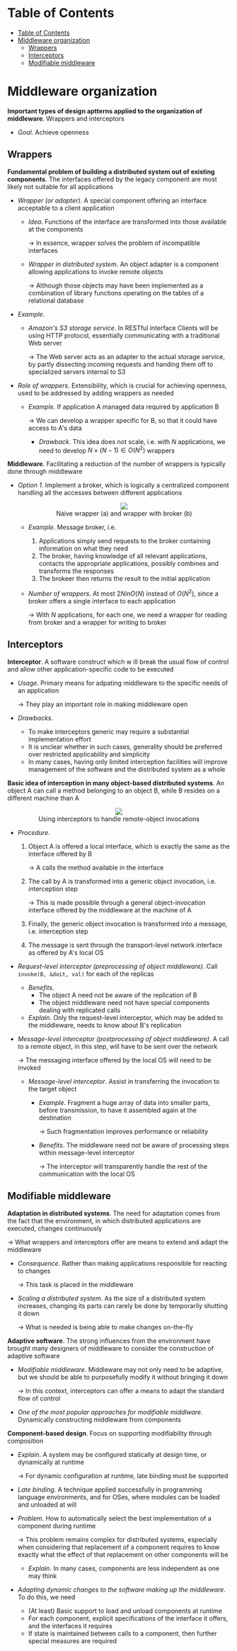 <!-- TOC titleSize:1 tabSpaces:2 depthFrom:1 depthTo:6 withLinks:1 updateOnSave:1 orderedList:0 skip:0 title:1 charForUnorderedList:* -->
# Table of Contents
- [Table of Contents](#table-of-contents)
- [Middleware organization](#middleware-organization)
  - [Wrappers](#wrappers)
  - [Interceptors](#interceptors)
  - [Modifiable middleware](#modifiable-middleware)
<!-- /TOC -->

# Middleware organization
**Important types of design aptterns applied to the organization of middleware**. Wrappers and interceptors
* *Goal*. Achieve openness

## Wrappers
**Fundamental problem of building a distributed system out of existing components**. The interfaces offered by the legacy component are most likely not suitable for all applications
* *Wrapper (or adapter)*. A special component offering an interface acceptable to a client application
    * *Idea*. Functions of the interface are transformed into those available at the components

        $\to$ In essence, wrapper solves the problem of incompatible interfaces
    * *Wrapper in distributed system*. An object adapter is a component allowing applications to invoke remote objects
        
        $\to$ Although those objects may have been implemented as a combination of library functions operating on the tables of a relational database
* *Example*. 
    * *Amazon's S3 storage service*. In RESTful interface Clients will be using HTTP protocol, essentially communicating with a traditional Web server

        $\to$ The Web server acts as an adapter to the actual storage service, by partly dissecting incoming requests and handing them off to specialized servers internal to S3
* *Role of wrappers*. Extensibility, which is crucial for achieving openness, used to be addressed by adding wrappers as needed
    * *Example*. If application A managed data required by application B

        $\to$ We can develop a wrapper specific for B, so that it could have access to A's data
        * *Drawback*. This idea does not scale, i.e. with $N$ applications, we need to develop $N\times (N-1) \in O(N^2)$ wrappers

**Middleware**. Facilitating a reduction of the number of wrappers is typically done through middleware
* *Option 1*. Implement a broker, which is logically a centralized component handling all the accesses between different applications

    <div style="text-align:center">
        <img src="https://i.imgur.com/yGUy1e3.png">
        <figcaption>Naive wrapper (a) and wrapper with broker (b)</figcaption>
    </div>

    * *Example*. Message broker, i.e. 
        1. Applications simply send requests to the broker containing information on what they need
        2. The broker, having knowledge of all relevant applications, contacts the appropriate applications, possibly combines and transforms the responses
        3. The brokeer then returns the result to the initial application
    * *Number of wrappers*. At most $2N in O(N)$ instead of $O(N^2)$, since a broker offers a single interface to each application

        $\to$ With $N$ applications, for each one, we need a wrapper for reading from broker and a wrapper for writing to broker

## Interceptors
**Interceptor**. A software construct which w ill break the usual flow of control and allow other application-specific code to be executed
* *Usage*. Primary means for adpating middleware to the specific needs of an application

    $\to$ They play an important role in making middleware open
* *Drawbacks*. 
    * To make interceptors generic may require a substantial implementation effort
    * It is unclear whether in such cases, generality should be preferred over restricted applicability and simplicity
    * In many cases, having only limited interception facilities will improve management of the software and the distributed system as a whole

**Basic idea of interception in many object-based distributed systems**. An object A can call a method belonging to an object B, while B resides on a different machine than A

<div style="text-align:center">
    <img src="https://i.imgur.com/zfpsFMD.png">
    <figcaption>Using interceptors to handle remote-object invocations</figcaption>
</div>

* *Procedure*.
    1. Object A is offered a local interface, which is exactly the same as the interface offered by B

        $\to$ A calls the method available in the interface
    2. The call by A is transformed into a generic object invocation, i.e. interception step
        
        $\to$ This is made possible through a general object-invocation interface offered by the middleware at the machine of A
    3. Finally, the generic object invocation is transformed into a message, i.e. interception step 
    4. The message is sent through the transport-level network interface as offered by A's local OS
* *Request-level interceptor (preprocessing of object middleware)*. Call `invoke(B, &doit, val)` for each of the replicas
    * *Benefits*. 
        * The object A need not be aware of the replication of B
        * The object middleware need not have special components dealing with replicated calls
    * *Explain*. Only the request-level interceptor, which may be added to the middleware, needs to know about B's replication
* *Message-level interceptor (postprocessing of object middleware)*. A call to a remote object, in this step, will have to be sent over the network

    $\to$ The messaging interface offered by the local OS will need to be invoked
    * *Message-level interceptor*. Assist in transferring the invocation to the target object
        * *Example*. Fragment a huge array of data into smaller parts, before transmission, to have it assembled again at the destination

            $\to$ Such fragmentation improves performance or reliability
        * *Benefits*. The middleware need not be aware of processing steps within message-level interceptor

            $\to$ The interceptor will transparently handle the rest of the communication with the local OS

## Modifiable middleware
**Adaptation in distributed systems**. The need for adaptation comes from the fact that the environment, in which distributed applications are executed, changes continuously

$\to$ What wrappers and interceptors offer are means to extend and adapt the middleware
* *Consequence*. Rather than making applications responsible for reacting to changes

    $\to$ This task is placed in the middleware
* *Scaling a distributed system*. As the size of a distributed system increases, changing its parts can rarely be done by temporarily shutting it down

    $\to$ What is needed is being able to make changes on-the-fly

**Adaptive software**. The strong influences from the environment have brought many designers of middleware to consider the construction of adaptive software
* *Modifiable middleware*. Middleware may not only need to be adaptive, but we should be able to purposefully modify it without bringing it down

    $\to$ In this context, interceptors can offer a means to adapt the standard flow of control
* *One of the most popular approaches for modifiable middlware*. Dynamically constructing middleware from components

**Component-based design**. Focus on supporting modifiability through composition
* *Explain*. A system may be configured statically at design time, or dynamically at runtime

    $\to$ For dynamic configuration at runtime, late binding must be supported
* *Late binding*. A technique applied successfully in programming language environments, and for OSes, where modules can be loaded and unloaded at will
* *Problem*. How to automatically select the best implementation of a component during runtime

    $\to$ This problem remains complex for distributed systems, especially when considering that replacement of a component requires to know exactly what the effect of that replacement on other components will be
    * *Explain*. In many cases, components are less independent as one may think
* *Adapting dynamic changes to the software making up the middleware*. To do this, we need 
    * (At least) Basic support to load and unload components at runtime
    * For each component, explicit specifications of the interface it offers, and the interfaces it requires
    * If state is maintained between calls to a component, then further special measures are required